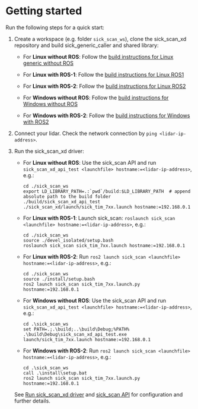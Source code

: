 # Getting started

Run the following steps for a quick start:

1. Create a workspace (e.g. folder `sick_scan_ws`), clone the sick_scan_xd repository and build sick_generic_caller and shared library:
 
   * For **Linux without ROS**: Follow the [build instructions for Linux generic without ROS](INSTALL-GENERIC.md#build-on-linux-generic-without-ros)

   * For **Linux with ROS-1**: Follow the [build instructions for Linux ROS1](INSTALL-ROS1.md#build-on-linux-ros1)
   
   * For **Linux with ROS-2**: Follow the [build instructions for Linux ROS2](INSTALL-ROS2.md#build-on-linux-ros2)
   
   * For **Windows without ROS**: Follow the [build instructions for Windows without ROS](INSTALL-GENERIC.md#build-on-windows)
   
   * For **Windows with ROS-2**: Follow the [build instructions for Windows with ROS2](INSTALL-ROS2.md#build-on-windows-ros2)

2. Connect your lidar. Check the network connection by `ping <lidar-ip-address>`.

3. Run the sick_scan_xd driver:
 
   * For **Linux without ROS**: Use the sick_scan API and run `sick_scan_xd_api_test <launchfile> hostname:=<lidar-ip-address>`, e.g.:
      ```
      cd ./sick_scan_ws
      export LD_LIBRARY_PATH=.:`pwd`/build:$LD_LIBRARY_PATH  # append absolute path to the build folder
      ./build/sick_scan_xd_api_test ./sick_scan_xd/launch/sick_tim_7xx.launch hostname:=192.168.0.1
      ```

   * For **Linux with ROS-1**: Launch sick_scan: `roslaunch sick_scan <launchfile> hostname:=<lidar-ip-address>`, e.g.:
      ```
      cd ./sick_scan_ws
      source ./devel_isolated/setup.bash
      roslaunch sick_scan sick_tim_7xx.launch hostname:=192.168.0.1
      ```
   
   * For **Linux with ROS-2**: Run `ros2 launch sick_scan <launchfile> hostname:=<lidar-ip-address>`, e.g.:
      ```
      cd ./sick_scan_ws
      source ./install/setup.bash
      ros2 launch sick_scan sick_tim_7xx.launch.py hostname:=192.168.0.1
      ```

   * For **Windows without ROS**: Use the sick_scan API and run `sick_scan_xd_api_test <launchfile> hostname:=<lidar-ip-address>`, e.g.:
      ```
      cd .\sick_scan_ws
      set PATH=.;.\build;..\build\Debug;%PATH%
      .\build\Debug\sick_scan_xd_api_test.exe launch/sick_tim_7xx.launch hostname:=192.168.0.1
      ```
   
   * For **Windows with ROS-2**: Run `ros2 launch sick_scan <launchfile> hostname:=<lidar-ip-address>`, e.g.:
      ```
      cd .\sick_scan_ws
      call .\install\setup.bat
      ros2 launch sick_scan sick_tim_7xx.launch.py hostname:=192.168.0.1
      ```

   See [Run sick_scan_xd driver](USAGE.md) and [sick_scan API](doc/sick_scan_api/sick_scan_api.md) for configuration and further details.
